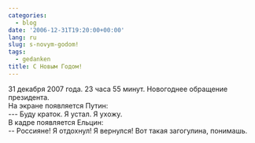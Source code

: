 ```yaml
---
categories:
  - blog
date: '2006-12-31T19:20:00+00:00'
lang: ru
slug: s-novym-godom!
tags:
  - gedanken
title: С Новым Годом!
---
```




31 декабря 2007 года. 23 часа 55 минут. Новогоднее обращение президента.  
На экране появляется Путин:  
--- Буду краток. Я устал. Я ухожу.  
В кадре появляется Ельцин:  
-- Россияне! Я отдохнул! Я вернулся! Вот такая загогулина, понимашь.
